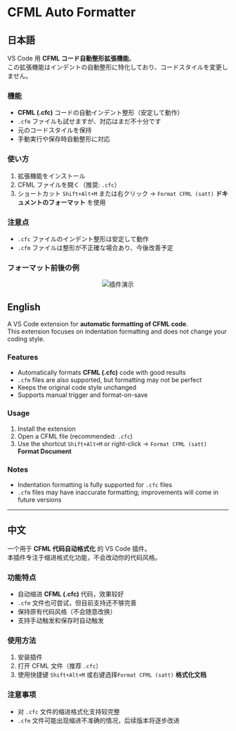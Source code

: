 # CFML Auto Formatter
## 日本語

VS Code 用 **CFML コード自動整形拡張機能**。  
この拡張機能はインデントの自動整形に特化しており、コードスタイルを変更しません。

### 機能
- **CFML (.cfc)** コードの自動インデント整形（安定して動作）
- `.cfm` ファイルも試せますが、対応はまだ不十分です
- 元のコードスタイルを保持
- 手動実行や保存時自動整形に対応

### 使い方
1. 拡張機能をインストール
2. CFML ファイルを開く（推奨: `.cfc`）
3. ショートカット `Shift+Alt+M` または右クリック → `Format CFML (satt)` **ドキュメントのフォーマット** を使用

### 注意点
- `.cfc` ファイルのインデント整形は安定して動作
- `.cfm` ファイルは整形が不正確な場合あり、今後改善予定

### フォーマット前後の例
<div align="center">
  <img src="./images/2025-08-22_17h45_38.gif" alt="插件演示">
</div>

## English

A VS Code extension for **automatic formatting of CFML code**.  
This extension focuses on indentation formatting and does not change your coding style.

### Features
- Automatically formats **CFML (.cfc)** code with good results
- `.cfm` files are also supported, but formatting may not be perfect
- Keeps the original code style unchanged
- Supports manual trigger and format-on-save

### Usage
1. Install the extension
2. Open a CFML file (recommended: `.cfc`)
3. Use the shortcut `Shift+Alt+M` or right-click → `Format CFML (satt)` **Format Document**

### Notes
- Indentation formatting is fully supported for `.cfc` files
- `.cfm` files may have inaccurate formatting; improvements will come in future versions

---

## 中文

一个用于 **CFML 代码自动格式化** 的 VS Code 插件。  
本插件专注于缩进格式化功能，不会改动你的代码风格。

### 功能特点
- 自动缩进 **CFML (.cfc)** 代码，效果较好
- `.cfm` 文件也可尝试，但目前支持还不够完善
- 保持原有代码风格（不会随意改换）
- 支持手动触发和保存时自动触发

### 使用方法
1. 安装插件
2. 打开 CFML 文件（推荐 `.cfc`）
3. 使用快捷键 `Shift+Alt+M` 或右键选择`Format CFML (satt)` **格式化文档**

### 注意事项
- 对 `.cfc` 文件的缩进格式化支持较完整
- `.cfm` 文件可能出现缩进不准确的情况，后续版本将逐步改进
